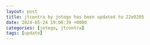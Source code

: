 ```yaml
---
layout: post
title: jtcontra by jotego has been updated to 22e0205
date: 2024-05-24 19:06:39 +0000
categories: [jotego, jtcontra]
tags: [update]
---
```


